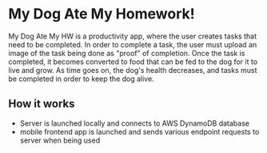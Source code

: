 # My Dog Ate My Homework!
My Dog Ate My HW is a productivity app, where the user creates tasks that need to be completed. In order to complete a task, the user must upload an image of the task being done as "proof" of completion. Once the task is completed, it becomes converted to food that can be fed to the dog for it to live and grow. As time goes on, the dog's health decreases, and tasks must be completed in order to keep the dog alive.

## How it works
- Server is launched locally and connects to AWS DynamoDB database
- mobile frontend app is launched and sends various endpoint requests to server when being used 
